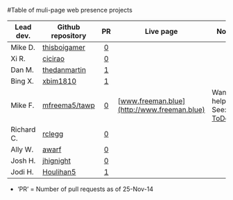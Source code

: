 #Table of muli-page web presence projects

| Lead dev.  | Github repository                                                | PR                                                          | Live page                                   | Notes   |
|------------|------------------------------------------------------------------|:-----------------------------------------------------------:|---------------------------------------------|---------|
| Mike D.    | [thisboigamer](//github.com/thisboigamer/thisboigamer.github.io) | [0](//github.com/thisboigamer/thisboigamer.github.io/pulls) | | |
| Xi R.      | [cicirao](//github.com/cicirao/fyl)                              | [0](//github.com/cicirao/fyl/pulls)                         | | |
| Dan M.     | [thedanmartin](//github.com/thedanmartin/expanded-web-presence)  | [1](//github.com/thedanmartin/expanded-web-presence/pulls)  | | |
| Bing X.    | [xbim1810](//github.com/xbim1810/xbim1810.github.io)             | [1](//github.com/xbim1810/xbim1810.github.io/pulls)         | | |
| Mike F.    | [mfreema5/tawp](//github.com/mfreema5/tawp)                      | [0](//github.com/mfreema5/tawp/pulls)                       | [www.freeman.blue](http://www.freeman.blue) | Want to help?  See: [ToDo.md](//github.com/mfreema5/tawp/blob/master/ToDo.md) |
| Richard C. | [rclegg](//github.com/rclegg/ewp)                                | [0](//github.com/rclegg/ewp/pulls)                          | | |
| Ally W.    | [awarf](//github.com/awarf/test/tree/gh-pages)                   | [0](//github.com/awarf/test/tree/gh-pages/pulls)            | | |
| Josh H.    | [jhignight](//github.com/jhignight/jhignight.github.io)          | [0](//github.com/jhignight/jhignight.github.io/pulls)       | | |
| Jodi H.    | [Houlihan5](//github.com/Houlihan5/ChicagoInnovationChase)       | [1](//github.com/Houlihan5/ChicagoInnovationChase/pulls)    | | |

* &lsquo;PR&rsquo; = Number of pull requests as of 25-Nov-14
